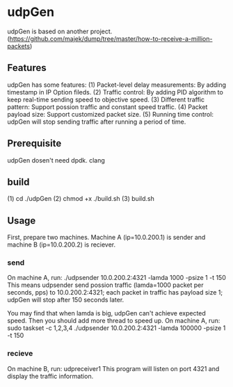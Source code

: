 # udpGen
udpGen is based on another project. (https://github.com/majek/dump/tree/master/how-to-receive-a-million-packets)

## Features
udpGen has some features:
(1) Packet-level delay measurements: By adding timestamp in IP Option fileds.
(2) Traffic control: By adding PID algorithm to keep real-time sending speed to objective speed.
(3) Different traffic pattern: Support possion traffic and constant speed traffic.
(4) Packet payload size: Support customized packet size.
(5) Running time control: udpGen will stop sending traffic after running a period of time.

## Prerequisite
udpGen dosen't need dpdk.
clang

## build
(1) cd ./udpGen
(2) chmod +x ./build.sh
(3) build.sh

## Usage
First, prepare two machines.
Machine A (ip=10.0.200.1) is sender and machine B (ip=10.0.200.2) is reciever.

### send
On machine A, run:
./udpsender 10.0.200.2:4321 -lamda 1000 -psize 1 -t 150
This means udpsender send possion traffic (lamda=1000 packet per seconds, pps) to  10.0.200.2:4321; each packet in traffic has payload size 1; udpGen will stop after 150 seconds later.

You may find that when lamda is big, udpGen can't achieve expected speed.
Then you should add more thread to speed up.
On machine A, run:
sudo taskset -c 1,2,3,4 ./udpsender 10.0.200.2:4321 -lamda 100000 -psize 1 -t 150

### recieve
On machine B, run:
udpreceiver1
This program will listen on port 4321 and display the traffic information.
